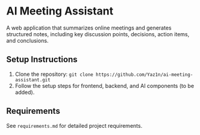 # AI Meeting Assistant
A web application that summarizes online meetings and generates structured notes, including key discussion points, decisions, action items, and conclusions.

## Setup Instructions
1. Clone the repository: `git clone https://github.com/Yaz1n/ai-meeting-assistant.git`
2. Follow the setup steps for frontend, backend, and AI components (to be added).

## Requirements
See `requirements.md` for detailed project requirements.